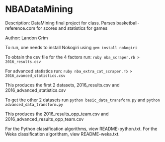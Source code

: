# NBADataMining
Description: DataMining final project for class. Parses basketball-reference.com for scores and statistics for games

Author: Landon Grim

To run, one needs to install Nokogiri using `gem install nokogiri`

To obtain the csv file for the 4 factors run: `ruby nba_scraper.rb > 2016_results.csv`

For advanced statistics run: `ruby nba_extra_cat_scraper.rb > 2016_avanced_statistics.csv`

This produces the first 2 datasets, 2016_results.csv and 2016_advanced_statistics.csv

To get the other 2 datasets run `python basic_data_transform.py` and `python advanced_data_transform.py`

This produces the 2016_results_opp_team.csv and 2016_advanced_results_opp_team.csv

For the Python classification algorithms, view README-python.txt.
For the Weka classification algorithsm, view README-weka.txt.
